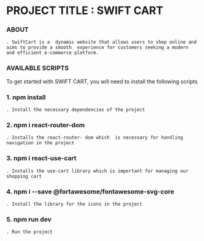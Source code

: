 # PROJECT TITLE : SWIFT CART 



### ABOUT
    . SwiftCart is a  dynamic website that allows users to shop online and aims to provide a smooth  experience for customers seeking a modern and efficient e-commerce platform. 



### AVAILABLE SCRIPTS 

To get started with SWIFT CART, you will need to install the following scripts 

 ### 1.  npm install 

    . Install the necessary dependencies of the project 

 ### 2.  npm i react-router-dom 

    . Installs the react-router- dom which  is necessary for handling navigation in the project 

 ### 3.  npm i react-use-cart

    . Installs the use-cart library which is important for managing our shopping cart 

 ### 4.  npm i --save @fortawesome/fontawesome-svg-core
    . Install the library for the icons in the project 

 ### 5.  npm run dev
    . Run the project